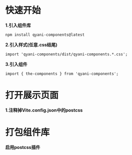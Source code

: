 # 快速开始
**1.引入组件库**
```
npm install qyani-components@latest
```
**2.引入样式(任意.css结尾)**
```
import 'qyani-components/dist/qyani-components.*.css';
```
**3.引入组件**
```
import { the-components } from 'qyani-components';
```

# 打开展示页面
**1.注释掉Vite.config.json中的postcss**

# 打包组件库
**启用postcss插件**